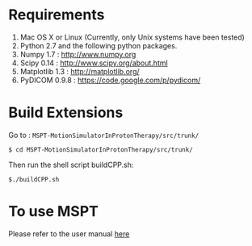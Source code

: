 # Requirements #

  1. Mac OS X or Linux (Currently, only Unix systems have been tested)
  1. Python 2.7 and the following python packages.
  1. Numpy 1.7 : http://www.numpy.org
  1. Scipy 0.14 : http://www.scipy.org/about.html
  1. Matplotlib 1.3 : http://matplotlib.org/
  1. PyDICOM 0.9.8 : https://code.google.com/p/pydicom/

# Build Extensions #

Go to : `MSPT-MotionSimulatorInProtonTherapy/src/trunk/`


`$ cd MSPT-MotionSimulatorInProtonTherapy/src/trunk/`


Then run the shell script buildCPP.sh:

`$./buildCPP.sh`

# To use MSPT #

Please refer to the user manual [here](http://igm.univ-mlv.fr/~pmorel/mspt/MSPT_UserManual.html)